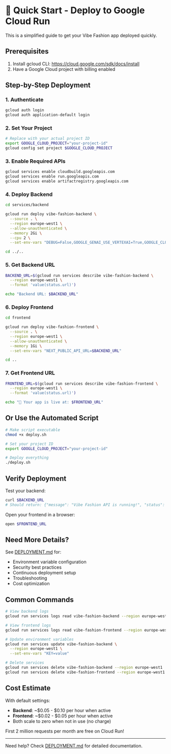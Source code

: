 # 🚀 Quick Start - Deploy to Google Cloud Run

This is a simplified guide to get your Vibe Fashion app deployed quickly.

## Prerequisites

1. Install gcloud CLI: https://cloud.google.com/sdk/docs/install
2. Have a Google Cloud project with billing enabled

## Step-by-Step Deployment

### 1. Authenticate

```bash
gcloud auth login
gcloud auth application-default login
```

### 2. Set Your Project

```bash
# Replace with your actual project ID
export GOOGLE_CLOUD_PROJECT="your-project-id"
gcloud config set project $GOOGLE_CLOUD_PROJECT
```

### 3. Enable Required APIs

```bash
gcloud services enable cloudbuild.googleapis.com
gcloud services enable run.googleapis.com
gcloud services enable artifactregistry.googleapis.com
```

### 4. Deploy Backend

```bash
cd services/backend

gcloud run deploy vibe-fashion-backend \
  --source . \
  --region europe-west1 \
  --allow-unauthenticated \
  --memory 2Gi \
  --cpu 2 \
  --set-env-vars "DEBUG=False,GOOGLE_GENAI_USE_VERTEXAI=True,GOOGLE_CLOUD_LOCATION=europe-west1"

cd ../..
```

### 5. Get Backend URL

```bash
BACKEND_URL=$(gcloud run services describe vibe-fashion-backend \
  --region europe-west1 \
  --format 'value(status.url)')

echo "Backend URL: $BACKEND_URL"
```

### 6. Deploy Frontend

```bash
cd frontend

gcloud run deploy vibe-fashion-frontend \
  --source . \
  --region europe-west1 \
  --allow-unauthenticated \
  --memory 1Gi \
  --set-env-vars "NEXT_PUBLIC_API_URL=$BACKEND_URL"

cd ..
```

### 7. Get Frontend URL

```bash
FRONTEND_URL=$(gcloud run services describe vibe-fashion-frontend \
  --region europe-west1 \
  --format 'value(status.url)')

echo "🎉 Your app is live at: $FRONTEND_URL"
```

## Or Use the Automated Script

```bash
# Make script executable
chmod +x deploy.sh

# Set your project ID
export GOOGLE_CLOUD_PROJECT="your-project-id"

# Deploy everything
./deploy.sh
```

## Verify Deployment

Test your backend:
```bash
curl $BACKEND_URL
# Should return: {"message": "Vibe Fashion API is running!", "status": "healthy"}
```

Open your frontend in a browser:
```bash
open $FRONTEND_URL
```

## Need More Details?

See [DEPLOYMENT.md](./DEPLOYMENT.md) for:
- Environment variable configuration
- Security best practices
- Continuous deployment setup
- Troubleshooting
- Cost optimization

## Common Commands

```bash
# View backend logs
gcloud run services logs read vibe-fashion-backend --region europe-west1

# View frontend logs
gcloud run services logs read vibe-fashion-frontend --region europe-west1

# Update environment variables
gcloud run services update vibe-fashion-backend \
  --region europe-west1 \
  --set-env-vars "KEY=value"

# Delete services
gcloud run services delete vibe-fashion-backend --region europe-west1
gcloud run services delete vibe-fashion-frontend --region europe-west1
```

## Cost Estimate

With default settings:
- **Backend**: ~$0.05 - $0.10 per hour when active
- **Frontend**: ~$0.02 - $0.05 per hour when active
- Both scale to zero when not in use (no charge)

First 2 million requests per month are free on Cloud Run!

---

Need help? Check [DEPLOYMENT.md](./DEPLOYMENT.md) for detailed documentation.

